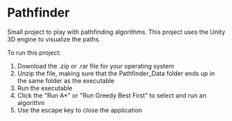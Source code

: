 # Pathfinder
Small project to play with pathfinding algorithms. This project uses the Unity 3D engine to visualize the paths.

To run this project:
1. Download the .zip or .rar file for your operating system
2. Unzip the file, making sure that the Pathfinder_Data folder ends up in the same folder as the executable
3. Run the executable
4. Click the "Run A*" or "Run Greedy Best First" to select and run an algorithm
5. Use the escape key to close the application
